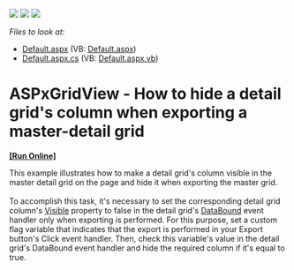 <!-- default badges list -->
![](https://img.shields.io/endpoint?url=https://codecentral.devexpress.com/api/v1/VersionRange/128534352/16.1.4%2B)
[![](https://img.shields.io/badge/Open_in_DevExpress_Support_Center-FF7200?style=flat-square&logo=DevExpress&logoColor=white)](https://supportcenter.devexpress.com/ticket/details/T546454)
[![](https://img.shields.io/badge/📖_How_to_use_DevExpress_Examples-e9f6fc?style=flat-square)](https://docs.devexpress.com/GeneralInformation/403183)
<!-- default badges end -->
<!-- default file list -->
*Files to look at*:

* [Default.aspx](./CS/Default.aspx) (VB: [Default.aspx](./VB/Default.aspx))
* [Default.aspx.cs](./CS/Default.aspx.cs) (VB: [Default.aspx.vb](./VB/Default.aspx.vb))
<!-- default file list end -->
# ASPxGridView - How to hide a detail grid's column when exporting a master-detail grid
<!-- run online -->
**[[Run Online]](https://codecentral.devexpress.com/t546454/)**
<!-- run online end -->


<p>This example illustrates how to make a detail grid's column visible in the master detail grid on the page and hide it when exporting the master grid.<br><br>To accomplish this task, it's necessary to set the corresponding detail grid column's <a href="https://documentation.devexpress.com/AspNet/DevExpress.Web.WebColumnBase.Visible.property">Visible</a> property to false in the detail grid's <a href="https://documentation.devexpress.com/AspNet/DevExpress.Web.ASPxDataWebControlBase.DataBound.event">DataBound</a> event handler only when exporting is performed. For this purpose, set a custom flag variable that indicates that the export is performed in your Export button's Click event handler. Then, check this variable's value in the detail grid's DataBound event handler and hide the required column if it's equal to true.</p>

<br/>



